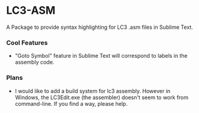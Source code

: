 # LC3-ASM

A Package to provide syntax highlighting for LC3 .asm files in Sublime Text.
  

### Cool Features

* "Goto Symbol" feature in Sublime Text will correspond to labels in the assembly code.

  
### Plans

* I would like to add a build system for lc3 assembly. However in Windows, the LC3Edit.exe (the assembler) doesn't seem to work from command-line. If you find a way, please help.